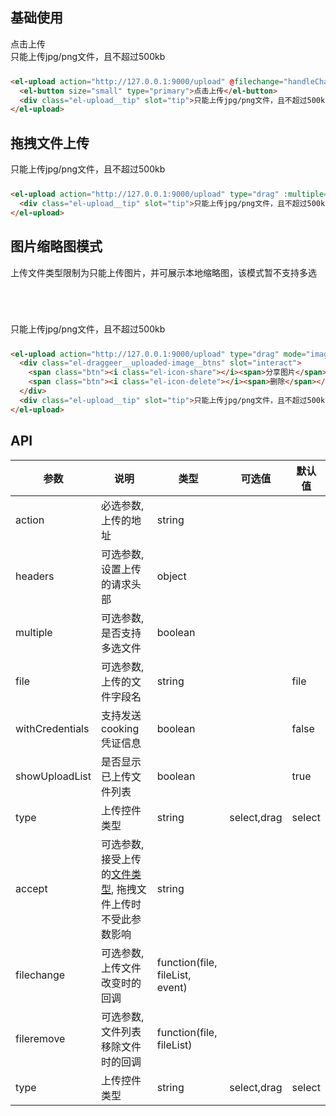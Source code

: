 <style>
  .upload-tip {
    color: #8492a6;
    font-size: 12px;
    margin-top: 7px;
  }
  .demo-box {
    margin-bottom: 24px;
  }
  .el-draggeer__uploaded-image__btns {
    margin-top: 45px;
    color: #fff;
    font-size: 14px;

    & .btn {
      display: inline-block;

      & span {
        opacity: 0;
        transition: opacity .15s linear;
      }

      &:not(:first-child) {
        margin-left: 35px;
      }

      &:hover span {
        opacity: 1;
      }
    }
    & i {
      display: block;
      font-size: 26px;
      margin-bottom: 5px;
    }
  }
</style>
<script>
  export default {
    methods: {
      handleChange(file, fileList, event) {
        console.log(file, fileList, event);
      },
      handleRemove(file, fileList) {
        console.log(file, fileList);
      }
    }
  }
</script>

## 基础使用

<div class="demo-box">
  <el-upload action="http://127.0.0.1:9000/upload" @filechange="handleChange" @fileremove="handleRemove">
    <el-button size="small" type="primary">点击上传</el-button>
    <div class="el-upload__tip" slot="tip">只能上传jpg/png文件，且不超过500kb</div>
  </el-upload>
</div>

```html
<el-upload action="http://127.0.0.1:9000/upload" @filechange="handleChange" @fileremove="handleRemove">
  <el-button size="small" type="primary">点击上传</el-button>
  <div class="el-upload__tip" slot="tip">只能上传jpg/png文件，且不超过500kb</div>
</el-upload>
```

## 拖拽文件上传

<div class="demo-box">
  <el-upload action="http://127.0.0.1:9000/upload" type="drag" :multiple="true">
    <div class="el-upload__tip" slot="tip">只能上传jpg/png文件，且不超过500kb</div>
  </el-upload>
</div>

```html
<el-upload action="http://127.0.0.1:9000/upload" type="drag" :multiple="true">
  <div class="el-upload__tip" slot="tip">只能上传jpg/png文件，且不超过500kb</div>
</el-upload>
```

## 图片缩略图模式

上传文件类型限制为只能上传图片，并可展示本地缩略图，该模式暂不支持多选

<div class="demo-box">
  <el-upload action="http://127.0.0.1:9000/upload" type="drag" mode="image">
    <div class="el-draggeer__uploaded-image__btns" slot="interact">
      <span class="btn"><i class="el-icon-share"></i><span>分享图片</span></span>
      <span class="btn"><i class="el-icon-delete"></i><span>删除</span></span>
    </div>
    <div class="el-upload__tip" slot="tip">只能上传jpg/png文件，且不超过500kb</div>
  </el-upload>
</div>

```html
<el-upload action="http://127.0.0.1:9000/upload" type="drag" mode="image">
  <div class="el-draggeer__uploaded-image__btns" slot="interact">
    <span class="btn"><i class="el-icon-share"></i><span>分享图片</span></span>
    <span class="btn"><i class="el-icon-delete"></i><span>删除</span></span>
  </div>
  <div class="el-upload__tip" slot="tip">只能上传jpg/png文件，且不超过500kb</div>
</el-upload>
```

## API
| 参数      | 说明          | 类型      | 可选值                           | 默认值  |
|---------- |-------------- |---------- |--------------------------------  |-------- |
| action | 必选参数, 上传的地址 | string | | |
| headers | 可选参数, 设置上传的请求头部 | object |  |  |
| multiple | 可选参数, 是否支持多选文件 | boolean | | |
| file | 可选参数, 上传的文件字段名 | string | | file |
| withCredentials | 支持发送 cooking 凭证信息 | boolean | | false |
| showUploadList | 是否显示已上传文件列表 | boolean | | true |
| type | 上传控件类型 | string | select,drag | select |
| accept | 可选参数, 接受上传的[文件类型](https://developer.mozilla.org/en-US/docs/Web/HTML/Element/input#attr-accept), 拖拽文件上传时不受此参数影响 | string |  |  |
| filechange | 可选参数, 上传文件改变时的回调 | function(file, fileList, event) |  |  |
| fileremove | 可选参数, 文件列表移除文件时的回调 | function(file, fileList) |  |  |
| type | 上传控件类型 | string | select,drag | select |
